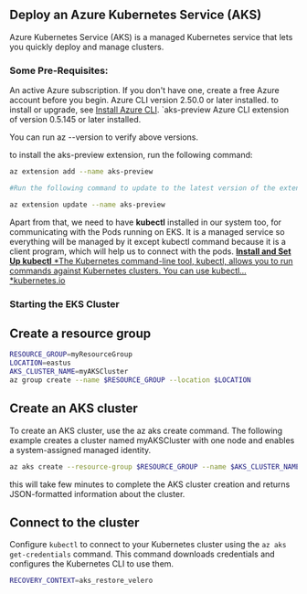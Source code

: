 ## Deploy an Azure Kubernetes Service (AKS)

Azure Kubernetes Service (AKS) is a managed Kubernetes service that lets you quickly deploy and manage clusters. 

### Some Pre-Requisites:

An active Azure subscription. If you don't have one, create a free Azure account before you begin.
Azure CLI version 2.50.0 or later installed. to install or upgrade, see [Install Azure CLI](https://learn.microsoft.com/en-us/cli/azure/install-azure-cli).
`aks-preview Azure CLI extension of version 0.5.145 or later installed.

You can run az --version to verify above versions.

to install the aks-preview extension, run the following command:

```bash
az extension add --name aks-preview

#Run the following command to update to the latest version of the extension released:

az extension update --name aks-preview

```

Apart from that, we need to have **kubectl** installed in our system too, for communicating with the Pods running on EKS. It is a managed service so everything will be managed by it except kubectl command because it is a client program, which will help us to connect with the pods.
[**Install and Set Up kubectl**
*The Kubernetes command-line tool, kubectl, allows you to run commands against Kubernetes clusters. You can use kubectl…*kubernetes.io](https://kubernetes.io/docs/tasks/tools/install-kubectl/)

### Starting the EKS Cluster

## Create a resource group

```bash
RESOURCE_GROUP=myResourceGroup
LOCATION=eastus
AKS_CLUSTER_NAME=myAKSCluster
az group create --name $RESOURCE_GROUP --location $LOCATION
```

## Create an AKS cluster
To create an AKS cluster, use the az aks create command. The following example creates a cluster named myAKSCluster with one node and enables a system-assigned managed identity.

```bash
az aks create --resource-group $RESOURCE_GROUP --name $AKS_CLUSTER_NAME --enable-managed-identity --node-count 1 --generate-ssh-keys
```
this will take few minutes to complete the AKS cluster creation and returns JSON-formatted information about the cluster.

## Connect to the cluster

Configure `kubectl` to connect to your Kubernetes cluster using the `az aks get-credentials` command. This command downloads credentials and configures the Kubernetes CLI to use them.

```bash
RECOVERY_CONTEXT=aks_restore_velero
```

